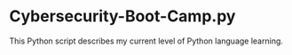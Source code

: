 ﻿# Cybersecurity-Boot-Camp.py

 
This Python script describes my current level of Python language learning. 
